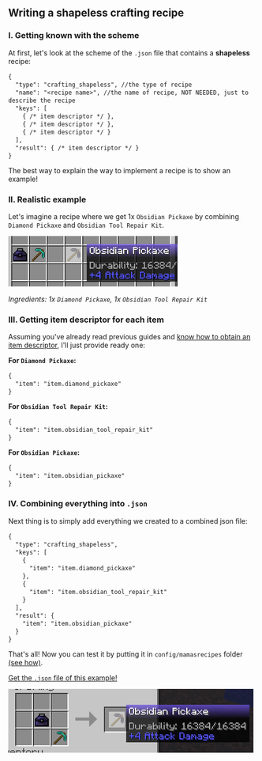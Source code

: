 ## Writing a shapeless crafting recipe

### I. Getting known with the scheme

At first, let's look at the scheme of the `.json` file that contains a **shapeless** recipe:
```json5
{
  "type": "crafting_shapeless", //the type of recipe
  "name": "<recipe name>", //the name of recipe, NOT NEEDED, just to describe the recipe
  "keys": [
    { /* item descriptor */ },
    { /* item descriptor */ },
    { /* item descriptor */ }
  ],
  "result": { /* item descriptor */ }
}
```

The best way to explain the way to implement a recipe is to show an example!

### II. Realistic example

Let's imagine a recipe where we get 1x `Obsidian Pickaxe` by combining `Diamond Pickaxe` and `Obsidian Tool Repair Kit`.

![Preview image](https://github.com/tracystacktrace/mamasrecipes-reindev/raw/main/docs/images/shapeless_crafting_1.png)

_Ingredients: 1x `Diamond Pickaxe`, 1x `Obsidian Tool Repair Kit`_

### III. Getting item descriptor for each item

Assuming you've already read previous guides and [know how to obtain an item descriptor](https://github.com/tracystacktrace/mamasrecipes-reindev/blob/main/docs/FIND_ID_REINDEV.md), I'll just provide ready one:

**For `Diamond Pickaxe`:**
```json5
{
  "item": "item.diamond_pickaxe"
}
```

**For `Obsidian Tool Repair Kit`:**
```json5
{
  "item": "item.obsidian_tool_repair_kit"
}
```

**For `Obsidian Pickaxe`:**
```json5
{
  "item": "item.obsidian_pickaxe"
}
```

### IV. Combining everything into `.json`

Next thing is to simply add everything we created to a combined json file:

```json5
{
  "type": "crafting_shapeless",
  "keys": [
    {
      "item": "item.diamond_pickaxe"
    },
    {
      "item": "item.obsidian_tool_repair_kit"
    }
  ],
  "result": {
    "item": "item.obsidian_pickaxe"
  }
}
```

That's all! Now you can test it by putting it in `config/mamasrecipes` folder [(see how)](https://github.com/tracystacktrace/mamasrecipes-reindev/blob/main/docs/LOADING_RECIPE.md).

[Get the `.json` file of this example!](https://github.com/tracystacktrace/mamasrecipes-reindev/blob/main/docs/examples/obsidian_pickaxe.json)

![Preview image](https://github.com/tracystacktrace/mamasrecipes-reindev/raw/main/docs/images/shapeless_crafting_2.png)
